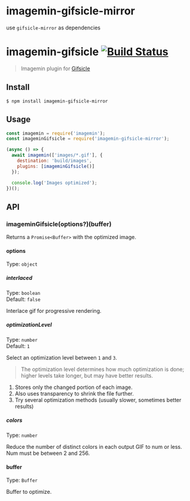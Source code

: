# imagemin-gifsicle-mirror

use `gifsicle-mirror` as dependencies

# imagemin-gifsicle [![Build Status](https://travis-ci.org/imagemin/imagemin-gifsicle.svg?branch=master)](https://travis-ci.org/imagemin/imagemin-gifsicle)

> Imagemin plugin for [Gifsicle](https://www.lcdf.org/gifsicle/)

## Install

```
$ npm install imagemin-gifsicle-mirror
```

## Usage

```js
const imagemin = require('imagemin');
const imageminGifsicle = require('imagemin-gifsicle-mirror');

(async () => {
  await imagemin(['images/*.gif'], {
    destination: 'build/images',
    plugins: [imageminGifsicle()]
  });

  console.log('Images optimized');
})();
```

## API

### imageminGifsicle(options?)(buffer)

Returns a `Promise<Buffer>` with the optimized image.

#### options

Type: `object`

##### interlaced

Type: `boolean`\
Default: `false`

Interlace gif for progressive rendering.

##### optimizationLevel

Type: `number`\
Default: `1`

Select an optimization level between `1` and `3`.

> The optimization level determines how much optimization is done; higher levels take longer, but may have better results.

1. Stores only the changed portion of each image.
2. Also uses transparency to shrink the file further.
3. Try several optimization methods (usually slower, sometimes better results)

##### colors

Type: `number`

Reduce the number of distinct colors in each output GIF to num or less. Num must be between 2 and 256.

#### buffer

Type: `Buffer`

Buffer to optimize.
